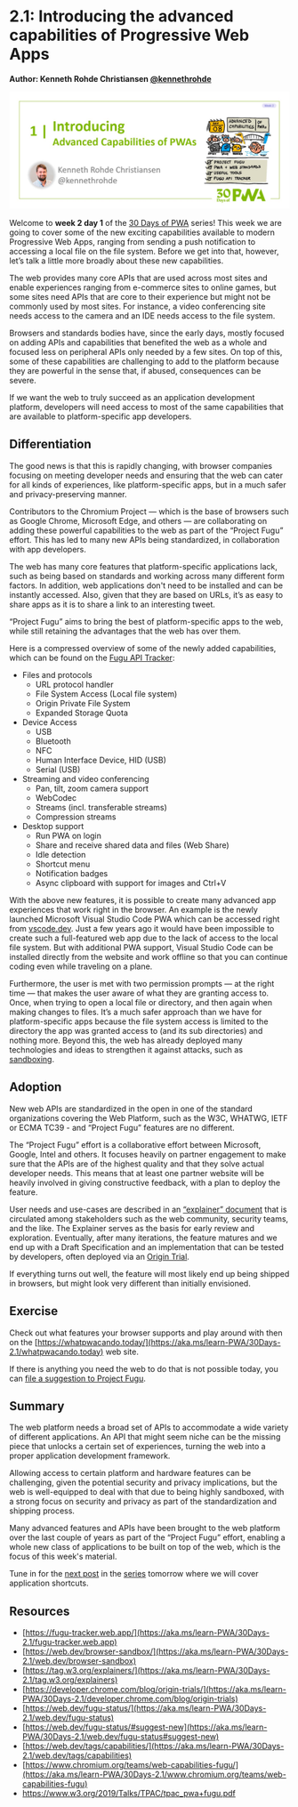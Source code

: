 # 2.1: Introducing the advanced capabilities of Progressive Web Apps

**Author: Kenneth Rohde Christiansen [@kennethrohde](https://twitter.com/kennethrohde)**

![image of title and author.](_media/day-01.jpg)

Welcome to **week 2 day 1** of the [30 Days of PWA](https://aka.ms/learn-pwa/30Days-blog) series! This week we are going to cover some of the new exciting capabilities available to modern Progressive Web Apps, ranging from sending a push notification to accessing a local file on the file system. Before we get into that, however, let’s talk a little more broadly about these new capabilities.

The web provides many core APIs that are used across most sites and enable experiences ranging from e-commerce sites to online games, but some sites need APIs that are core to their experience but might not be commonly used by most sites. For instance, a video conferencing site needs access to the camera and an IDE needs access to the file system.

Browsers and standards bodies have, since the early days, mostly focused on adding APIs and capabilities that benefited the web as a whole and focused less on peripheral APIs only needed by a few sites. On top of this, some of these capabilities are challenging to add to the platform because they are powerful in the sense that, if abused, consequences can be severe.

If we want the web to truly succeed as an application development platform, developers will need access to most of the same capabilities that are available to platform-specific app developers.

## Differentiation

The good news is that this is rapidly changing, with browser companies focusing on meeting developer needs and ensuring that the web can cater for all kinds of experiences, like platform-specific apps, but in a much safer and privacy-preserving manner.

Contributors to the Chromium Project — which is the base of browsers such as Google Chrome, Microsoft Edge, and others — are collaborating on adding these powerful capabilities to the web as part of the “Project Fugu” effort. This has led to many new APIs being standardized, in collaboration with app developers.

The web has many core features that platform-specific applications lack, such as being based on standards and working across many different form factors. In addition, web applications don't need to be installed and can be instantly accessed. Also, given that they are based on URLs, it’s as easy to share apps as it is to share a link to an interesting tweet.

“Project Fugu” aims to bring the best of platform-specific apps to the web, while still retaining the advantages that the web has over them.

Here is a compressed overview of some of the newly added capabilities, which can be found on the [Fugu API Tracker](https://aka.ms/learn-PWA/30Days-2.1/fugu-tracker.web.app):

* Files and protocols
  * URL protocol handler
  * File System Access (Local file system)
  * Origin Private File System
  * Expanded Storage Quota
* Device Access
  * USB
  * Bluetooth
  * NFC
  * Human Interface Device, HID (USB)
  * Serial (USB)
* Streaming and video conferencing
  * Pan, tilt, zoom camera support
  * WebCodec
  * Streams (incl. transferable streams)
  * Compression streams
* Desktop support
  * Run PWA on login
  * Share and receive shared data and files (Web Share)
  * Idle detection
  * Shortcut menu
  * Notification badges
  * Async clipboard with support for images and Ctrl+V

With the above new features, it is possible to create many advanced app experiences that work right in the browser. An example is the newly launched Microsoft Visual Studio Code PWA which can be accessed right from [vscode.dev](https://aka.ms/learn-PWA/30Days-2.1/vscode.dev). Just a few years ago it would have been impossible to create such a full-featured web app due to the lack of access to the local file system. But with additional PWA support, Visual Studio Code can be installed directly from the website and work offline so that you can continue coding even while traveling on a plane.

Furthermore, the user is met with two permission prompts — at the right time — that makes the user aware of what they are granting access to. Once, when trying to open a local file or directory, and then again when making changes to files. It’s a much safer approach than we have for platform-specific apps because the file system access is limited to the directory the app was granted access to (and its sub directories) and nothing more. Beyond this, the web has already deployed many technologies and ideas to strengthen it against attacks, such as [sandboxing](https://aka.ms/learn-PWA/30Days-2.1/web.dev/browser-sandbox).

## Adoption

New web APIs are standardized in the open in one of the standard organizations covering the Web Platform, such as the W3C, WHATWG, IETF or ECMA TC39 - and “Project Fugu” features are no different.

The “Project Fugu” effort is a collaborative effort between Microsoft, Google, Intel and others. It focuses heavily on partner engagement to make sure that the APIs are of the highest quality and that they solve actual developer needs. This means that at least one partner website will be heavily involved in giving constructive feedback, with a plan to deploy the feature.

User needs and use-cases are described in an [“explainer” document](https://aka.ms/learn-PWA/30Days-2.1/tag.w3.org/explainers) that is circulated among stakeholders such as the web community, security teams, and the like. The Explainer serves as the basis for early review and exploration. Eventually, after many iterations, the feature matures and we end up with a Draft Specification and an implementation that can be tested by developers, often deployed via an [Origin Trial](https://aka.ms/learn-PWA/30Days-2.1/developer.chrome.com/blog/origin-trials).

If everything turns out well, the feature will most likely end up being shipped in browsers, but might look very different than initially envisioned.

## Exercise

Check out what features your browser supports and play around with then on the [https://whatpwacando.today/](https://aka.ms/learn-PWA/30Days-2.1/whatpwacando.today) web site.

If there is anything you need the web to do that is not possible today, you can [file a suggestion to Project Fugu](https://aka.ms/learn-PWA/30Days-2.1/web.dev/fugu-status#suggest-new).

## Summary

The web platform needs a broad set of APIs to accommodate a wide variety of different applications. An API that might seem niche can be the missing piece that unlocks a certain set of experiences, turning the web into a proper application development framework.

Allowing access to certain platform and hardware features can be challenging, given the potential security and privacy implications, but the web is well-equipped to deal with that due to being highly sandboxed, with a strong focus on security and privacy as part of the standardization and shipping process.

Many advanced features and APIs have been brought to the web platform over the last couple of years as part of the “Project Fugu” effort, enabling a whole new class of applications to be built on top of the web, which is the focus of this week's material.

Tune in for the [next post](./02.md) in the [series](https://aka.ms/learn-pwa/30Days-blog) tomorrow where we will cover application shortcuts.

## Resources

- [https://fugu-tracker.web.app/](https://aka.ms/learn-PWA/30Days-2.1/fugu-tracker.web.app)
- [https://web.dev/browser-sandbox/](https://aka.ms/learn-PWA/30Days-2.1/web.dev/browser-sandbox)
- [https://tag.w3.org/explainers/](https://aka.ms/learn-PWA/30Days-2.1/tag.w3.org/explainers)
- [https://developer.chrome.com/blog/origin-trials/](https://aka.ms/learn-PWA/30Days-2.1/developer.chrome.com/blog/origin-trials)
- [https://web.dev/fugu-status/](https://aka.ms/learn-PWA/30Days-2.1/web.dev/fugu-status)
- [https://web.dev/fugu-status/#suggest-new](https://aka.ms/learn-PWA/30Days-2.1/web.dev/fugu-status#suggest-new)
- [https://web.dev/tags/capabilities/](https://aka.ms/learn-PWA/30Days-2.1/web.dev/tags/capabilities)
- [https://www.chromium.org/teams/web-capabilities-fugu/](https://aka.ms/learn-PWA/30Days-2.1/www.chromium.org/teams/web-capabilities-fugu)
- https://www.w3.org/2019/Talks/TPAC/tpac_pwa+fugu.pdf
